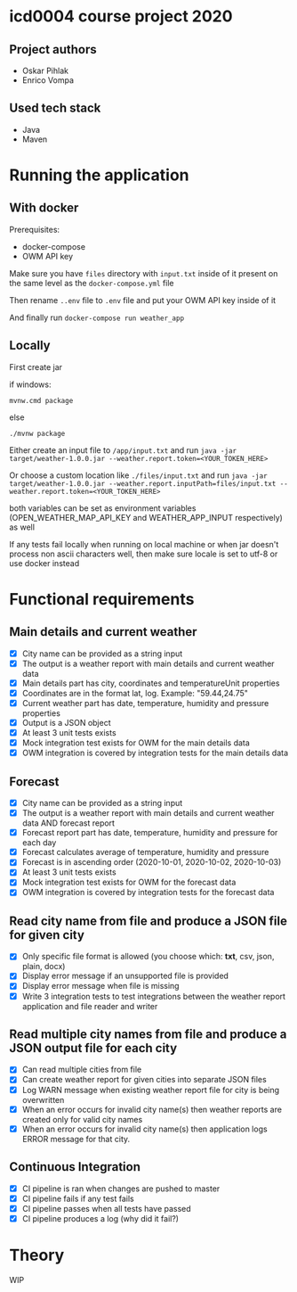 # icd0004 course project 2020

## Project authors
- Oskar Pihlak
- Enrico Vompa

## Used tech stack
 - Java
 - Maven

# Running the application

## With docker

Prerequisites:
- docker-compose
- OWM API key

Make sure you have `files` directory with `input.txt` inside of it present on the same level as the `docker-compose.yml` file

Then rename `..env` file to `.env` file and put your OWM API key inside of it

And finally run `docker-compose run weather_app`

## Locally

First create jar

if windows:
```shell script
mvnw.cmd package
```
else
```shell script
./mvnw package
```

Either create an input file to `/app/input.txt` and run `java -jar target/weather-1.0.0.jar --weather.report.token=<YOUR_TOKEN_HERE>`

Or choose a custom location like `./files/input.txt` and run `java -jar target/weather-1.0.0.jar --weather.report.inputPath=files/input.txt --weather.report.token=<YOUR_TOKEN_HERE>`

both variables can be set as environment variables (OPEN_WEATHER_MAP_API_KEY and WEATHER_APP_INPUT respectively) as well

If any tests fail locally when running on local machine or when jar doesn't process non ascii characters well, then make sure locale is set to utf-8 or use docker instead

# Functional requirements

## Main details and current weather
- [X] City name can be provided as a string input
- [X] The output is a weather report with main details and current weather data
- [X] Main details part has city, coordinates and temperatureUnit properties
- [X] Coordinates are in the format lat, log. Example: "59.44,24.75"
- [X] Current weather part has date, temperature, humidity and pressure properties
- [X] Output is a JSON object
- [X] At least 3 unit tests exists
- [X] Mock integration test exists for OWM for the main details data
- [X] OWM integration is covered by integration tests for the main details data

## Forecast 
- [X] City name can be provided as a string input
- [X] The output is a weather report with main details and current weather data AND forecast report
- [X] Forecast report part has date, temperature, humidity and pressure for each day
- [X] Forecast calculates average of temperature, humidity and pressure
- [X] Forecast is in ascending order (2020-10-01, 2020-10-02, 2020-10-03)
- [X] At least 3 unit tests exists
- [X] Mock integration test exists for OWM for the forecast data
- [X] OWM integration is covered by integration tests for the forecast data

## Read city name from file and produce a JSON file for given city
- [X] Only specific file format is allowed (you choose which: **txt**, csv, json, plain, docx)
- [X] Display error message if an unsupported file is provided
- [X] Display error message when file is missing
- [X] Write 3 integration tests to test integrations between the weather report application and file reader and writer

## Read multiple city names from file and produce a JSON output file for each city
- [X] Can read multiple cities from file
- [X] Can create weather report for given cities into separate JSON files
- [X] Log WARN message when existing weather report file for city is being overwritten
- [X] When an error occurs for invalid city name(s) then weather reports are created only for valid city names 
- [X] When an error occurs for invalid city name(s) then application logs ERROR message for that city.

## Continuous Integration
- [X] CI pipeline is ran when changes are pushed to master
- [X] CI pipeline fails if any test fails
- [X] CI pipeline passes when all tests have passed 
- [X] CI pipeline produces a log (why did it fail?)

# Theory

WIP